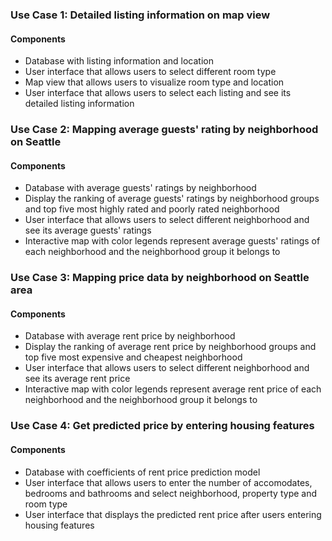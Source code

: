 ### Use Case 1: Detailed listing information on map view
#### Components
- Database with listing information and location
- User interface that allows users to select different room type
- Map view that allows users to visualize room type and location
- User interface that allows users to select each listing and see its detailed listing information

### Use Case 2: Mapping average guests' rating by neighborhood on Seattle
#### Components
- Database with average guests' ratings by neighborhood
- Display the ranking of average guests' ratings by neighborhood groups and top five most highly rated and poorly rated neighborhood
- User interface that allows users to select different neighborhood and see its average guests' ratings
- Interactive map with color legends represent average guests' ratings of each neighborhood and the neighborhood group it belongs to

### Use Case 3: Mapping price data by neighborhood on Seattle area
#### Components
- Database with average rent price by neighborhood
- Display the ranking of average rent price by neighborhood groups and top five most expensive and cheapest neighborhood
- User interface that allows users to select different neighborhood and see its average rent price
- Interactive map with color legends represent average rent price of each neighborhood and the neighborhood group it belongs to

### Use Case 4: Get predicted price by entering housing features
#### Components
- Database with coefficients of rent price prediction model
- User interface that allows users to enter the number of accomodates, bedrooms and bathrooms and select neighborhood, property type and room type
- User interface that displays the predicted rent price after users entering housing features
